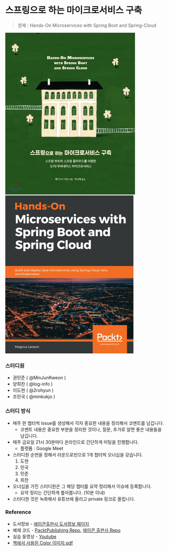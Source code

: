 # 스프링으로 하는 마이크로서비스 구축

> 원제 : Hands-On Microservices with Spring Boot and Spring-Cloud

<img src="./assets/korean-book-cover.jpg" alt="한글판 책표지" style="zoom:50%;" /> <img src="./assets/origin-book-cover.jpg" alt="원서 책 표지" style="zoom: 50%;" />

### 스터디원

- 권민준 ( @MinJunKweon )
- 양희찬 ( @log-info )
- 이도현 ( @2rohyun )
- 조민국 ( @minkukjo )

### 스터디 방식

- 매주 한 챕터씩 Issue를 생성해서 각자 중요한 내용을 정리해서 코멘트를 남깁니다.
  - 코멘트 내용은 중요한 부분을 정리한 것이나, 질문, 추가로 알면 좋은 내용들을 남깁니다.
- 매주 금요일 21시 30분마다 온라인으로 간단하게 미팅을 진행합니다.
  - 플랫폼 : Google Meet
- 스터디원 순번을 정해서 라운드로빈으로 1개 챕터씩 오너십을 갖습니다.
  1. 도현
  2. 민국
  3. 민준
  4. 희찬
- 오너십을 가진 스터디원은 그 해당 챕터를 요약 정리해서 이슈에 등록합니다.
  - 요약 정리는 간단하게 톺아봅니다. (10분 이내)
- 스터디한 것은 녹화해서 유튜브에 올리고 private 링크로 올립니다.

### Reference

- 도서정보 - [에이콘출판사 도서정보 페이지](http://www.acornpub.co.kr/book/microservices-spring)
- 예제 코드 - [PacktPublishing Repo](https://github.com/PacktPublishing/Hands-On-Microservices-with-Spring-Boot-and-Spring-Cloud), [에이콘 출판사 Repo](https://github.com/AcornPublishing/microservices-spring)
- 실습 동영상 - [Youtube](https://www.youtube.com/playlist?list=PLeLcvrwLe185prGhjUrFGQsOh_0MArR1P)
- [책에서 사용된 Color 이미지 pdf](http://www.acornpub.co.kr/acorn_guest/9781789613476_ColorImages.pdf)